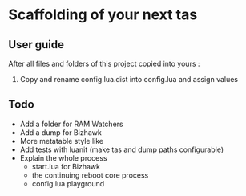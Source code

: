 # Scaffolding of your next tas

## User guide

After all files and folders of this project copied into yours :

1. Copy and rename config.lua.dist into config.lua and assign values

## Todo

* Add a folder for RAM Watchers
* Add a dump for Bizhawk
* More metatable style like
* Add tests with luanit (make tas and dump paths configurable)
* Explain the whole process
  * start.lua for Bizhawk
  * the continuing reboot core process
  * config.lua playground
